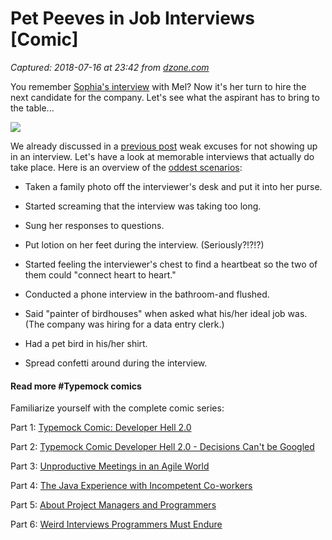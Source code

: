 # Pet Peeves in Job Interviews [Comic]

_Captured: 2018-07-16 at 23:42 from [dzone.com](https://dzone.com/articles/pet-peeves-in-job-interviews-comic?edition=386203&utm_source=Daily%20Digest&utm_medium=email&utm_campaign=Daily%20Digest%202018-07-16)_

You remember [Sophia's interview](https://www.typemock.com/weird-interviews-programmers-must-endure/) with Mel? Now it's her turn to hire the next candidate for the company. Let's see what the aspirant has to bring to the table...

![](https://www.typemock.com/wp-content/uploads/2018/06/typemock_008.jpg)

We already discussed in a [previous post](https://www.typemock.com/weird-interviews-programmers-must-endure/) weak excuses for not showing up in an interview. Let's have a look at memorable interviews that actually do take place. Here is an overview of the [oddest scenarios](https://www.shrm.org/resourcesandtools/hr-topics/employee-relations/pages/interview-mistakes.aspx):

  * Taken a family photo off the interviewer's desk and put it into her purse.

  * Started screaming that the interview was taking too long.

  * Sung her responses to questions.

  * Put lotion on her feet during the interview. (Seriously?!?!?)

  * Started feeling the interviewer's chest to find a heartbeat so the two of them could "connect heart to heart."

  * Conducted a phone interview in the bathroom-and flushed.

  * Said "painter of birdhouses" when asked what his/her ideal job was. (The company was hiring for a data entry clerk.)

  * Had a pet bird in his/her shirt.

  * Spread confetti around during the interview.

#### Read more #Typemock comics

Familiarize yourself with the complete comic series:

Part 1: [Typemock Comic: Developer Hell 2.0](https://www.typemock.com/typemock-comic-developer-hell-2-0/)

Part 2: [Typemock Comic Developer Hell 2.0 - Decisions Can't be Googled](https://www.typemock.com/developer-hell-2-0-decisions-cant-be-googled/)

Part 3: [Unproductive Meetings in an Agile World](https://www.typemock.com/unproductive-meetings-in-an-agile-world/)

Part 4: [The Java Experience with Incompetent Co-workers](https://www.typemock.com/the-java-experience-with-incompetent-coworkers/)

Part 5: [About Project Managers and Programmers](https://www.typemock.com/about-project-managers-and-programmers/)

Part 6: [Weird Interviews Programmers Must Endure](https://www.typemock.com/weird-interviews-programmers-must-endure/)
